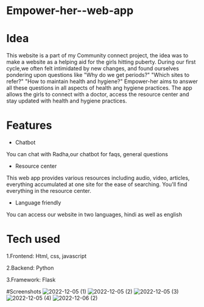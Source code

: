 # Empower-her--web-app

# Idea 

This website is a part of my Community connect project, the idea was to make a website as a helping aid for the girls hitting puberty. During our first cycle,we often felt intimidated by new changes, and found ourselves pondering upon questions like "Why do we get periods?" "Which sites to refer?" "How to maintain health and hygiene?" Empower-her aims to answer all these questions in all aspects of health ang hygiene practices. The app allows the girls to connect with a doctor, access the resource center and stay updated with health and hygiene practices.

# Features

* Chatbot
 
 You can chat with Radha,our chatbot for faqs, general questions
 
* Resource center
 
 This web app provides various resources including audio, video, articles, everything accumulated at one site for the ease of searching. You'll find everything in the resource center.
 
* Language friendly

You can access our website in two languages, hindi as well as english

# Tech used

1.Frontend: Html, css, javascript

2.Backend: Python

3.Framework: Flask

#Screenshots
![2022-12-05 (1)](https://user-images.githubusercontent.com/80147820/216802776-4d5bc223-ba5e-4ad0-b5cc-7bfab436c85c.png)
![2022-12-05 (2)](https://user-images.githubusercontent.com/80147820/216802782-832db087-da2e-482f-9ae2-2d2005535e33.png)
![2022-12-05 (3)](https://user-images.githubusercontent.com/80147820/216802786-71d7fd7b-ba8a-42b9-bf23-44f0140c4c1e.png)
![2022-12-05 (4)](https://user-images.githubusercontent.com/80147820/216802789-b124ab31-257e-4b01-a69c-f2bcfccf56a3.png)
![2022-12-06 (2)](https://user-images.githubusercontent.com/80147820/216802795-be307b7b-6a8b-4e76-a0db-2d2cf460cff7.png)
